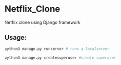 ﻿# Netflix_Clone

Netflix clone using Django framework

## Usage:
```bash
python3 manage.py runserver # runs a localserver

python3 manage.py createsuperuser #create superuser 

```
